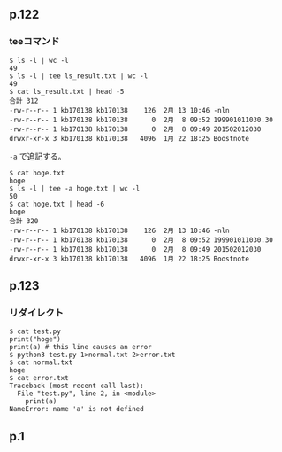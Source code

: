 ## p.122

### teeコマンド

```shell
$ ls -l | wc -l
49
$ ls -l | tee ls_result.txt | wc -l
49
$ cat ls_result.txt | head -5
合計 312
-rw-r--r-- 1 kb170138 kb170138    126  2月 13 10:46 -nln
-rw-r--r-- 1 kb170138 kb170138      0  2月  8 09:52 199901011030.30
-rw-r--r-- 1 kb170138 kb170138      0  2月  8 09:49 201502012030
drwxr-xr-x 3 kb170138 kb170138   4096  1月 22 18:25 Boostnote
```

```-a``` で追記する。

```shell
$ cat hoge.txt
hoge
$ ls -l | tee -a hoge.txt | wc -l
50
$ cat hoge.txt | head -6
hoge
合計 320
-rw-r--r-- 1 kb170138 kb170138    126  2月 13 10:46 -nln
-rw-r--r-- 1 kb170138 kb170138      0  2月  8 09:52 199901011030.30
-rw-r--r-- 1 kb170138 kb170138      0  2月  8 09:49 201502012030
drwxr-xr-x 3 kb170138 kb170138   4096  1月 22 18:25 Boostnote
```

## p.123

### リダイレクト

```shell
$ cat test.py
print("hoge")
print(a) # this line causes an error
$ python3 test.py 1>normal.txt 2>error.txt
$ cat normal.txt 
hoge
$ cat error.txt 
Traceback (most recent call last):
  File "test.py", line 2, in <module>
    print(a)
NameError: name 'a' is not defined
```

## p.1